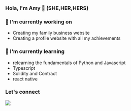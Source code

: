 ### Hola, I'm Amy 👋 (SHE,HER,HERS)

### 🔭 I'm currently working on
- Creating my family business website
- Creating a profile website with all my achievements

### 🌱 I'm currently learning
- relearning the fundamentals of Python and Javascript
- Typescript
- Solidity and Contract
- react native

### Let's connect

<img src="https://github-readme-stats.vercel.app/api?username=ffelix1&&show_icons=true&title_color=ffffff&icon_color=bb2acf&text_color=daf7dc&bg_color=151515">
